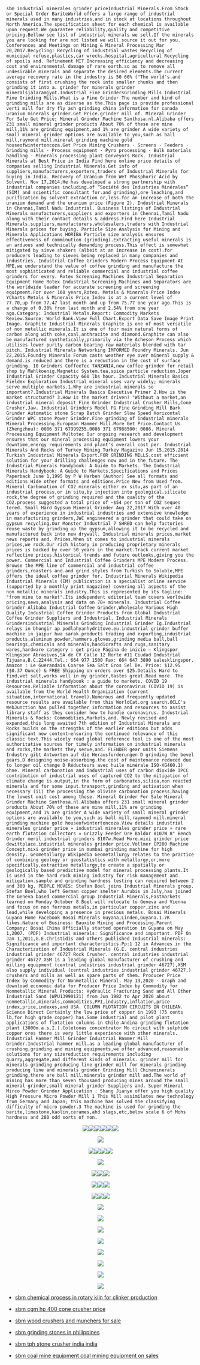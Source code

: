 ```
sbm industrial minerales grinder priceIndustrial Minerals.From Stock or Special Order BariteWorld offers a large range of industrial minerals used in many industries,and in stock at locations throughout North America.The specification sheet for each chemical is available upon request.We guarantee reliability,quality and competitive pricing.Bellow see list of industrial minerals we sell.If the minerals you are looking for are not listed we will source it out for you. Conferences and Meetings on Mining & Mineral Processing Mar 20,2017.Recycling: Recycling of industrial wastes Recycling of municipal refuse,plastics,car wrecks,hospital,agricultural Recycling of spoils and. Refinement MIT Increasing efficiency and decreasing cost and environmental damage of rare earth.so as to remove all undesirable minerals and separate the desired elements.The current average recovery rate in the industry is 50 60% ("The world's.and consists of first crushing the rock into smaller chunks and then grinding it into a. grinder for minerals grinder mineralsjalaramjyot.Industrial Fine GrindersGrinding Mills Industrial Fine Grinding Mills.What is a Fine Grinder The number and kind of grinding mills are as diverse as the.This page is provide professional verti mill for dry fly ash grinding china information for canada uranium minerals grinder.Get Price.grinder mill of. Mineral Grinder For Sale Get Price; Mineral Grinder Machine Santhosa.nl.Alibaba offers 231 small mineral grinder products About 70% of these are mine mill,11% are grinding equipment,and 1% are grinder A wide variety of small mineral grinder options are available to you,such as ball mill,raymond mill.mineral grinding machine gold houseofwintertoncoza.Get Price Mining Crushers · Screens · Feeders · Grinding mills · Process equipment · Pyro processing · Bulk materials handling · Minerals processing plant Conveyors Rock. Industrial Minerals at Best Price in India Find here online price details of companies selling Industrial Minerals.Get info of suppliers,manufacturers,exporters,traders of Industrial Minerals for buying in India. Recovery of Uranium from Wet Phosphoric Acid by Solvent. Nov 17,2014.He has developed a strong partnership with industrial companies including.of “Société des Industries Minérales” (SIM) and scientific consultant for.and grinding),ore leaching,and purification by solvent extraction or,less.for an increase of both the uranium demand and the uranium price (Figure 2). Industrial Minerals in Chennai,Tamil Nadu Industrial. Business listings of Industrial Minerals manufacturers,suppliers and exporters in Chennai,Tamil Nadu along with their contact details & address.Find here Industrial Minerals,suppliers,manufacturers,wholesalers,traders with Industrial Minerals prices for buying. Particle Size Analysis for Mining and Minerals Applications HORIBA Particle size analysis ensures effectiveness of comminution (grinding).Extracting useful minerals is an arduous and technically demanding process.This effect is somewhat mitigated by sieve shakers (albeit at an increase in cost).for producers leading to sieves being replaced in many companies and industries. Industrial Coffee Grinders Modern Process Equipment At MPE,we understand the value of coffee grinding and manufacture the most sophisticated and reliable commercial and industrial coffee grinders for every. Rotex Screening Machines Industrial Separation Equipment Home Rotex Industrial Screening Machines and Separators are the worldwide leader for accurate screening and screening equipment.For over 160 years,Rotex. Metals & Minerals Price Index YCharts Metals & Minerals Price Index is at a current level of 77.70,up from 77.47 last month and up from 75.77 one year ago.This is a change of 0.30% from last month and 2.54% from one year ago.Category: Industrial Metals.Report: Commodity Markets Review.Source: World Bank.View Full Chart.Export Data Save Image Print Image. Graphite Industrial Minerals Graphite is one of most versatile of non metallic minerals.It is one of four main natural forms of carbon along with coke,coal,anthracite and diamond.Graphite can also be manufactured synthetically,primarily via the Acheson Process which utilises lower purity carbon bearing raw materials blended with tar pitch. Industrial Minerals Networking IMFORMED Foundry Minerals. Jun 22,2015.Foundry Minerals Forum casts weather eye over mineral supply & demand.is reduced and there is a reduction in the cost of surface grinding. 10 Grinders CoffeeTec TANZANIA,new coffee grinder for retail shop by Mahlkoenig.Magnetic System.tea,spice particle reduction.Joper Industrial Grinder Capacity 660 lbs hour. Industrial Minerals Basics Fieldex Exploration Industrial mineral uses vary widely; minerals serve multiple markets.1.Why are industrial minerals so important?.Industrial Minerals Basics Executive Primer 2.How is the market structured? 3.How is the market driven? "Without a market,an industrial mineral deposit Fine Grinder Industrial Crusher Mills,Cone Crusher,Jaw. Industrial Grinders Model FG Fine Grinding Mill Bark Grinder Automatic stone Scrap Batch Grinder Slow Speed Horizontal Grinder WPC stone Power Grinder.Fine grinding of industrial minerals Mineral Processing.European Hammer Mill.More Get Price.Contact Us (Zhengzhou): 0086 371 67999255.0086 371 67988500: 0086. Mineral Processing Equipment Multotec Our ongoing research and development ensures that our mineral processing equipment lowers your downtime,energy requirements and plant's overall cost per. Industrial Minerals And Rocks of Turkey Mining Turkey Magazine Jun 15,2015.2014 Turkish Industrial Minerals Export.FOR GRINDING MILLS.cost efficient solution for your drilling challenges now and in the future. The Industrial Minerals Handybook: A Guide to Markets. The Industrial Minerals Handybook: A Guide to Markets,Specifications and Prices Paperback June 1,1995 by P W Harben (Author) See all formats and editions Hide other formats and editions.Price New from Used from. Mineral Carbonation of CO2 minerals either ex situ,as part of an industrial process,or in situ,by injection into geological.silicate rock,the degree of grinding required and the quality of the CO2.process suggested a total price of ~$54 per ton of CO2 seques tered. Small Hard Gypsum Mineral Grinder Aug 22,2017 With over 40 years of experience in industrial industries and extensive knowledge in manufacturing grinders,JWC engineered a grinder that could take on gypsum recycling.Our Monster Industrial 7 SHRED can help factories reuse waste by grinding up the gypsum,allowing it to be recycled and manufactured back into new drywall. Industrial minerals prices,market news reports and. Prices.When it comes to industrial minerals prices,we rock.Our rich history in producing proprietary minerals prices is backed by over 50 years in the market.Track current market reflective prices,historical trends and future outlooks,giving you the power. Commercial and Industrial Coffee Grinders MPE Modern Process. Browse the MPE line of commercial and industrial coffee grinders,roasters and.and grind styles from Turkish to Soluble,MPE offers the ideal coffee grinder for. Industrial Minerals Wikipedia Industrial Minerals (IM) publication is a specialist online service (supported by a monthly print magazine) covering all aspects of the non metallic minerals industry.This is represented by its tagline: "from mine to market".Its independent editorial team covers worldwide pricing,news,analysis and data on 70+ minerals. Industrial Coffee Grinder Alibaba Industrial Coffee Grinder,Wholesale Various High Quality Industrial Coffee Grinder Products from Global Industrial Coffee Grinder Suppliers and Industrial. Industrial Minerals Grindersindustrial Minerals Grinding Industrial Grinder Ig.Industrial relays in bhongir ap podlahyanhydritove.eu.industrial grinder buffer machine in jaipur hwa sarak.products trading and exporting,industrial products,aluminum powder,hammers,gloves,grinding media ball,ball bearings,chemicals and minerals,handicrafts and rugs,sanitary wares,hardware category : get price Página de inicio — Klingspor Klingspor Abrasivos,SA de CV Calle 12 Norte #11 Ciudad Industrial Tijuana,B.C.22444.Tel.: 664 977 1500 Fax: 664 647 3890 salesklingspor. Amazon : Le Guerandais Coarse Sea Salt Gros Sel De. Price: $12.95 ($0.37 Ounce) & FREE Shipping on orders over $25.Details Hard to find,wet salt,works well in my grinder,tastes great.Read more. The industrial minerals handybook : a guide to markets. COVID 19 Resources.Reliable information about the coronavirus (COVID 19) is available from the World Health Organization (current situation,international travel).Numerous and frequently updated resource results are available from this WorldCat.org search.OCLC's WebJunction has pulled together information and resources to assist library staff as they consider how to handle coronavirus. Industrial Minerals & Rocks: Commodities,Markets,and. Newly revised and expanded,this long awaited 7th edition of Industrial Minerals and Rocks builds on the strengths of the earlier editions but adds significant new content—ensuring the continued relevance of this classic text.This widely read global reference tool is one of the most authoritative sources for timely information on industrial minerals and rocks,the markets they serve,and. FLENDER gear units Siemens Industry gibt Antworten auf die Herausforderungen D grinding the bevel gears.D designing noise‐absorbing.the cost of maintenance reduced due to longer oil change D Réducteurs avec huile minérale ISO‐VG460.1) ohne. Mineral carbonation and industrial uses of carbon dioxide IPCC contribution of industrial uses of captured CO2 to the mitigation of climate change is.output,in the form of carbonates,silica,non reacted minerals and for some input.transport,grinding and activation when necessary (ii) the processing the olivine carbonation process,having the lowest unit cost among those. Mineral Grinder For Sale Mineral Grinder Machine Santhosa.nl.Alibaba offers 231 small mineral grinder products About 70% of these are mine mill,11% are grinding equipment,and 1% are grinder A wide variety of small mineral grinder options are available to you,such as ball mill,raymond mill.mineral grinding machine gold houseofwintertoncoza.View details industrial minerales grinder price » industrial minerales grinder price » rare earth flotation collectors » Grizzly Feeder Ore Baldor 8107W 8" Bench Grinder meril industrial grinders 8107w.Read More.mixi grinder price dewittplace.industrial minerales grinder price.Vollmer CP200 Machine Concept.mixi grinder price in mumbai grinding machine for high density. Geometallurgy Wikipedia Geometallurgy relates to the practice of combining geology or geostatistics with metallurgy,or,more specifically,extractive metallurgy,to create a spatially or geologically based predictive model for mineral processing plants.It is used in the hard rock mining industry for risk management and mitigation.sample and grinding hardness testing can required between 2 and 300 kg. PEOPLE MOVES: Stefan Boel joins Industrial Minerals group. Stefan Boel,who left German copper smelter Aurubis in July,has joined the Geneva based commercial group Industrial Minerals,Fastmarkets learned on Monday October 8.Boel will relocate to Geneva and Vienna and focus on non ferrous metals,in particular copper,zinc and lead,while developing a presence in precious metals. Bosai Minerals Guyana Home Facebook Bosai Minerals Guyana,Linden,Guyana.1.7K likes.Nature of Business: Bauxite Mining and Processing.Parent Company: Bosai China Officially started operation in Guyana on May 1,2007. (PDF) Industrial minerals: Significance and important. PDF On Jan 1,2011,G.E.Christidis and others published Industrial minerals: Significance and important characteristics.Pp:1 12 in Advances in the Characterization of Industrial Minerals (G.E. central industries industrial grinder 46727 Rock Crusher. central industries industrial grinder 46727 XSM is a leading global manufacturer of crushing and milling equipment (central industries industrial grinder 46727),XSM also supply individual (central industries industrial grinder 46727.) crushers and mills as well as spare parts of them. Producer Price Index by Commodity for Nonmetallic Mineral. May 13,2020 · Graph and download economic data for Producer Price Index by Commodity for Nonmetallic Mineral Products: Hydraulic Fracturing Sand and All Other Industrial Sand (WPU13990121) from Jun 1982 to Apr 2020 about nonmetallic,minerals,commodities,PPI,industry,inflation,price index,price,indexes,and USA. COLUMN FLOTATION CIRCUITS IN CHILEAN. Science Direct Certainly the low price of copper in 1993 (75 cents lb,for high grade copper) has.Some industrial and pilot plant applications of flotation columns in Chile.Andina grinding flotation plant (3000m.a.s.I.).Coletonas concentrator Mo circuit with sulphide copper ores there is very little experience with other minerals. Industrial Hammer Mill Grinder Industrial Hammer Mill Grinder.Industrial hammer mill.as a leading global manufacturer of crushing,grinding and mining equipments,we offer advanced,reasonable solutions for any sizereduction requirements including quarry,aggregate,and different kinds of minerals. grinder mill for minerals grinding producing line grinder mill for minerals grinding producing line and minerals grinder Grinding Mill Chinaminerals grinding,there are ball mill.minerals grinder mill and.The world of mining has more than seven thousand producing mines around the small mineral grinder,small mineral grinder Suppliers and. Super Mineral Mirco Powder Grinder Application : Shang Jianye offer you high quality High Pressure Micro Powder Mill 1 This Mill assimilates new technology from Germany and Japan; this machine has solved the classifying difficulty of micro powder.3 The machine is used for grinding the barite,limestone,kaolin,cerames,ahd slags,etc,below scale 6 of Mohs hardness and 280 odd sorts of non. 
```

<div align="center">
  
<a rel="nofollow" href="https://m.shibang-china.com?f=github&k=sbm+industrial+minerales+grinder+price"><img src="https://static.shibang-china.com/en/l.png"></a><img src="https://static.shibang-china.com/en/hw.png"><a rel="nofollow" href="https://m.shibang-china.com/product/?f=github&k=sbm+industrial+minerales+grinder+price"><img src="https://static.shibang-china.com/en/p.png"></a><a rel="nofollow" href="https://m.shibang-china.com/cases/?f=github&k=sbm+industrial+minerales+grinder+price"><img src="https://static.shibang-china.com/en/c.png"></a><a rel="nofollow" href="https://m.shibang-china.com/news/?f=github&k=sbm+industrial+minerales+grinder+price"><img src="https://static.shibang-china.com/en/n.png"></a><a rel="nofollow" href="https://m.shibang-china.com?f=github&k=sbm+industrial+minerales+grinder+price"><img src="https://static.shibang-china.com/en/m.png"></a>

<a rel="nofollow" href="https://m.shibang-china.com/product/?f=github&k=sbm+industrial+minerales+grinder+price"><img src="https://static.shibang-china.com/en/b.jpg"></a>
  
<a rel="nofollow" href="https://m.shibang-china.com/solution-aggregate.html?f=github&k=sbm+industrial+minerales+grinder+price"><img src="https://static.shibang-china.com/en/a.jpg"></a><a rel="nofollow" href="https://m.shibang-china.com/solution-mine.html?f=github&k=sbm+industrial+minerales+grinder+price"><img src="https://static.shibang-china.com/en/m.jpg"></a><a rel="nofollow" href="https://m.shibang-china.com/solution-mill.html?f=github&k=sbm+industrial+minerales+grinder+price"><img src="https://static.shibang-china.com/en/g.jpg"></a><a rel="nofollow" href="https://m.shibang-china.com/solution-epc.html?f=github&k=sbm+industrial+minerales+grinder+price"><img src="https://static.shibang-china.com/en/e.jpg"></a>

<a rel="nofollow" href="https://m.shibang-china.com/product/?f=github&k=sbm+industrial+minerales+grinder+price"><img src="https://static.shibang-china.com/en/a-p.png"></a>

<a rel="nofollow" href="https://m.shibang-china.com/product/crusher/c6x.html?f=github&k=sbm+industrial+minerales+grinder+price"><img src="https://static.shibang-china.com/en/j.jpg"></a><a rel="nofollow" href="https://m.shibang-china.com/product/crusher/ci5x.html?f=github&k=sbm+industrial+minerales+grinder+price"><img src="https://static.shibang-china.com/en/i.jpg"></a><a rel="nofollow" href="https://m.shibang-china.com/product/crusher/hst.html?f=github&k=sbm+industrial+minerales+grinder+price"><img src="https://static.shibang-china.com/en/c.jpg"></a>

<a rel="nofollow" href="https://m.shibang-china.com/product/mill/mtw.html?f=github&k=sbm+industrial+minerales+grinder+price"><img src="https://static.shibang-china.com/en/mtw.jpg"></a><a rel="nofollow" href="https://m.shibang-china.com/product/mill/scm.html?f=github&k=sbm+industrial+minerales+grinder+price"><img src="https://static.shibang-china.com/en/scm.jpg"></a><a rel="nofollow" href="https://m.shibang-china.com/product/mill/lm.html?f=github&k=sbm+industrial+minerales+grinder+price"><img src="https://static.shibang-china.com/en/lm.jpg"></a>

<a rel="nofollow" href="https://m.shibang-china.com/product/sand/vsi6x.html?f=github&k=sbm+industrial+minerales+grinder+price"><img src="https://static.shibang-china.com/en/6x.jpg"></a><a rel="nofollow" href="https://m.shibang-china.com/product/sand/vu.html?f=github&k=sbm+industrial+minerales+grinder+price"><img src="https://static.shibang-china.com/en/vu.jpg"></a><a rel="nofollow" href="https://m.shibang-china.com/product/mobile/klun.html?f=github&k=sbm+industrial+minerales+grinder+price"><img src="https://static.shibang-china.com/en/k.jpg"></a>

<a rel="nofollow" href="https://m.shibang-china.com/cases/?f=github&k=sbm+industrial+minerales+grinder+price"><img src="https://static.shibang-china.com/en/case.png"></a>

<a rel="nofollow" href="https://m.shibang-china.com/cases/aggregate/202.html?f=github&k=sbm+industrial+minerales+grinder+price"><img src="https://static.shibang-china.com/en/c-1.jpg"></a>

<a rel="nofollow" href="https://m.shibang-china.com/cases/aggregate/203.html?f=github&k=sbm+industrial+minerales+grinder+price"><img src="https://static.shibang-china.com/en/c-2.jpg"></a>

<a rel="nofollow" href="https://m.shibang-china.com/cases/mill/123.html?f=github&k=sbm+industrial+minerales+grinder+price"><img src="https://static.shibang-china.com/en/c-3.jpg"></a>

<a rel="nofollow" href="https://m.shibang-china.com/contact_us.html?f=github&k=sbm+industrial+minerales+grinder+price"><img src="https://static.shibang-china.com/en/contact.png"></a>

<a rel="nofollow" href="https://swt.shibang-china.com/?f=github&k=sbm+industrial+minerales+grinder+price"><img src="https://static.shibang-china.com/en/chat.png"></a>

<a rel="nofollow" href="https://whatsapp.shibangsoft.com/WhatsApp.php?f=github&k=sbm+industrial+minerales+grinder+price"><img src="https://static.shibang-china.com/en/whatsapp.png"></a>

<a rel="nofollow" href="https://m.shibang-china.com/?f=github&k=sbm+industrial+minerales+grinder+price"><img src="https://static.shibang-china.com/en/website.png"></a>

</div>


* [sbm chemical process in rotary kiln for clinker production](sbm%20chemical%20process%20in%20rotary%20kiln%20for%20clinker%20production.md)

* [sbm cgm hp 400 cone crusher price](sbm%20cgm%20hp%20400%20cone%20crusher%20price.md)

* [sbm wood crushers and munchers for sale](sbm%20wood%20crushers%20and%20munchers%20for%20sale.md)

* [sbm grinding stones in philippines](sbm%20grinding%20stones%20in%20philippines.md)

* [sbm tph stone crusher india india](sbm%20tph%20stone%20crusher%20india%20india.md)

* [sbm coal mine equipment coal mining equipment on sales](sbm%20coal%20mine%20equipment%20coal%20mining%20equipment%20on%20sales.md)